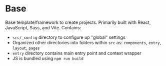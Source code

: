 ﻿# Base

Base template/framework to create projects. Primarily built with React, JavaScript, Sass, and Vite. Contains:

-   `src/_config` directory to configure up "global" settings
-   Organized other directories into folders within `src` as: `components`, `entry`, `layout`, `pages`
-   `entry` directory contains main entry point and context wrapper
-   JS is bundled using `npm run build`
